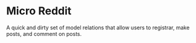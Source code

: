 # Micro Reddit

A quick and dirty set of model relations that allow users to registrar, make posts, and comment on posts.